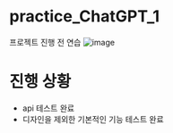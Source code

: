 # practice_ChatGPT_1
프로젝트 진행 전 연습
![image](https://user-images.githubusercontent.com/96664524/218324424-e25ddcb4-41a3-4c05-ae7b-ab694719d289.png)

# 진행 상황
- api 테스트 완료
- 디자인을 제외한 기본적인 기능 테스트 완료
